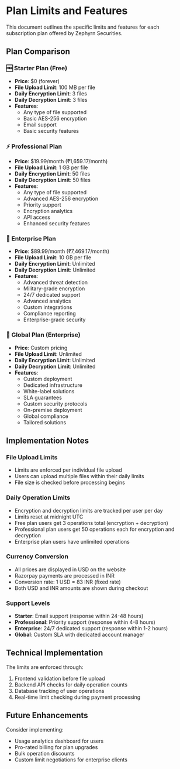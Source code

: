 # Plan Limits and Features

This document outlines the specific limits and features for each subscription plan offered by Zephyrn Securities.

## Plan Comparison

### 🆓 Starter Plan (Free)
- **Price**: $0 (forever)
- **File Upload Limit**: 100 MB per file
- **Daily Encryption Limit**: 3 files
- **Daily Decryption Limit**: 3 files
- **Features**:
  - Any type of file supported
  - Basic AES-256 encryption
  - Email support
  - Basic security features

### ⚡ Professional Plan
- **Price**: $19.99/month (₹1,659.17/month)
- **File Upload Limit**: 1 GB per file
- **Daily Encryption Limit**: 50 files
- **Daily Decryption Limit**: 50 files
- **Features**:
  - Any type of file supported
  - Advanced AES-256 encryption
  - Priority support
  - Encryption analytics
  - API access
  - Enhanced security features

### 👑 Enterprise Plan
- **Price**: $89.99/month (₹7,469.17/month)
- **File Upload Limit**: 10 GB per file
- **Daily Encryption Limit**: Unlimited
- **Daily Decryption Limit**: Unlimited
- **Features**:
  - Advanced threat detection
  - Military-grade encryption
  - 24/7 dedicated support
  - Advanced analytics
  - Custom integrations
  - Compliance reporting
  - Enterprise-grade security

### 🏢 Global Plan (Enterprise)
- **Price**: Custom pricing
- **File Upload Limit**: Unlimited
- **Daily Encryption Limit**: Unlimited
- **Daily Decryption Limit**: Unlimited
- **Features**:
  - Custom deployment
  - Dedicated infrastructure
  - White-label solutions
  - SLA guarantees
  - Custom security protocols
  - On-premise deployment
  - Global compliance
  - Tailored solutions

## Implementation Notes

### File Upload Limits
- Limits are enforced per individual file upload
- Users can upload multiple files within their daily limits
- File size is checked before processing begins

### Daily Operation Limits
- Encryption and decryption limits are tracked per user per day
- Limits reset at midnight UTC
- Free plan users get 3 operations total (encryption + decryption)
- Professional plan users get 50 operations each for encryption and decryption
- Enterprise plan users have unlimited operations

### Currency Conversion
- All prices are displayed in USD on the website
- Razorpay payments are processed in INR
- Conversion rate: 1 USD = 83 INR (fixed rate)
- Both USD and INR amounts are shown during checkout

### Support Levels
- **Starter**: Email support (response within 24-48 hours)
- **Professional**: Priority support (response within 4-8 hours)
- **Enterprise**: 24/7 dedicated support (response within 1-2 hours)
- **Global**: Custom SLA with dedicated account manager

## Technical Implementation

The limits are enforced through:
1. Frontend validation before file upload
2. Backend API checks for daily operation counts
3. Database tracking of user operations
4. Real-time limit checking during payment processing

## Future Enhancements

Consider implementing:
- Usage analytics dashboard for users
- Pro-rated billing for plan upgrades
- Bulk operation discounts
- Custom limit negotiations for enterprise clients 